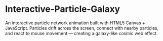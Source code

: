 # Interactive-Particle-Galaxy
An interactive particle network animation built with HTML5 Canvas + JavaScript. Particles drift across the screen, connect with nearby particles, and react to mouse movement — creating a galaxy-like cosmic web effect.
